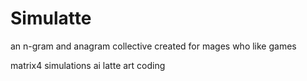 # Simulatte

an n-gram and anagram collective
created for mages who like games

matrix4 simulations
ai latte art coding
